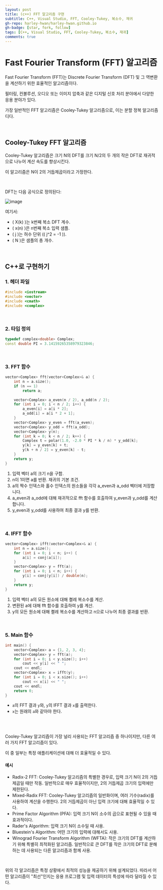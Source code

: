 ```yaml
---
layout: post
title: (c++) FFT 알고리즘 구현
subtitle: C++, Visual Studio, FFT, Cooley-Tukey, 복소수, 재귀
gh-repo: harley-hwan/harley-hwan.github.io
gh-badge: [star, fork, follow]
tags: [C++, Visual Studio, FFT, Cooley-Tukey, 복소수, 재귀]
comments: true
---
```


# Fast Fourier Transform (FFT) 알고리즘

Fast Fourier Transform (FFT)는 Discrete Fourier Transform (DFT) 및 그 역변환을 계산하기 위한 효율적인 알고리즘이다.

필터링, 컨볼루션, 오디오 또는 이미지 압축과 같은 디지털 신호 처리 분야에서 다양한 응용 분야가 있다.

가장 일반적인 FFT 알고리즘은 Cooley-Tukey 알고리즘으로, 이는 분할 정복 알고리즘디다.

<br/>

## Cooley-Tukey FFT 알고리즘

Cooley-Tukey 알고리즘은 크기 N의 DFT를 크기 N/2의 두 개의 작은 DFT로 재귀적으로 나누어 계산 속도를 향상시킨다. 

이 알고리즘은 N이 2의 거듭제곱이라고 가정한다.

<br/>

DFT는 다음 공식으로 정의된다:

![image](https://github.com/harley-hwan/harley-hwan.github.io/assets/68185569/0fb4aeb2-fdff-4b37-8656-2e4e9ffe4a0f)

여기서:
- \( X(k) \)는 k번째 복소 DFT 계수.
- \( x(n) \)은 n번째 복소 입력 샘플.
- \( j \)는 허수 단위 (\( j^2 = -1 \)).
- \( N \)은 샘플의 총 개수.

<br/>

## C++로 구현하기

### 1. 헤더 파일

```cpp
#include <iostream>
#include <vector>
#include <cmath>
#include <complex>
```

<br/>

### 2. 타입 정의

```cpp
typedef complex<double> Complex;
const double PI = 3.14159265358979323846;
```

<br/>

### 3. FFT 함수

```cpp
vector<Complex> fft(vector<Complex>& a) {
    int n = a.size();
    if (n == 1)
        return a;
    
    vector<Complex> a_even(n / 2), a_odd(n / 2);
    for (int i = 0; i < n / 2; i++) {
        a_even[i] = a[i * 2];
        a_odd[i] = a[i * 2 + 1];
    }
    vector<Complex> y_even = fft(a_even);
    vector<Complex> y_odd = fft(a_odd);
    vector<Complex> y(n);
    for (int k = 0; k < n / 2; k++) {
        Complex t = polar(1.0, -2.0 * PI * k / n) * y_odd[k];
        y[k] = y_even[k] + t;
        y[k + n / 2] = y_even[k] - t;
    }
    return y;
}
```

1. 입력 벡터 a의 크기 n을 구함.
2. n이 1이면 a를 반환. 재귀의 기본 조건.
3. a의 짝수 인덱스와 홀수 인덱스의 원소들을 각각 a_even과 a_odd 벡터에 저장합니다.
4. a_even과 a_odd에 대해 재귀적으로 fft 함수를 호출하여 y_even과 y_odd를 계산합니다.
5. y_even과 y_odd를 사용하여 최종 결과 y를 반환.

<br/>

### 4. IFFT 함수

```cpp
vector<Complex> ifft(vector<Complex>& a) {
    int n = a.size();
    for (int i = 0; i < n; i++) {
        a[i] = conj(a[i]);
    }
    vector<Complex> y = fft(a);
    for (int i = 0; i < n; i++) {
        y[i] = conj(y[i]) / double(n);
    }
    return y;
}
```

1. 입력 벡터 a의 모든 원소에 대해 켤레 복소수를 계산.
2. 변환된 a에 대해 fft 함수를 호출하여 y를 계산.
3. y의 모든 원소에 대해 켤레 복소수를 계산하고 n으로 나누어 최종 결과를 반환.

<br/>

### 5. Main 함수

```cpp
int main() {
    vector<Complex> a = {1, 2, 3, 4};
    vector<Complex> y = fft(a);
    for (int i = 0; i < y.size(); i++)
        cout << y[i] << " ";
    cout << endl;
    vector<Complex> x = ifft(y);
    for (int i = 0; i < x.size(); i++)
        cout << x[i] << " ";
    cout << endl;
    return 0;
}
```

- `a`의 FFT 결과 `y`와, `y`의 IFFT 결과 `x`를 출력한다. 
- `x`는 원래의 `a`와 같아야 한다.

<br/>

<br/>

Cooley-Tukey 알고리즘이 가장 널리 사용되는 FFT 알고리즘 중 하나이지만, 다른 여러 가지 FFT 알고리즘이 있다. 

이 중 일부는 특정 애플리케이션에 대해 더 효율적일 수 있다. 

#### 예시

- Radix-2 FFT: Cooley-Tukey 알고리즘의 특별한 경우로, 입력 크기 N이 2의 거듭제곱일 때만 작동. 일반적으로 매우 효율적이지만, 2의 거듭제곱 크기의 입력에만 제한된다.
- Mixed-Radix FFT: Cooley-Tukey 알고리즘의 일반화이며, 여러 기수(radix)를 사용하여 계산을 수행한다. 2의 거듭제곱이 아닌 입력 크기에 대해 효율적일 수 있다.
- Prime Factor Algorithm (PFA): 입력 크기 N이 소수의 곱으로 표현될 수 있을 때 효과적이다.
- Rader's Algorithm: 입력 크기 N이 소수일 때 사용.
- Bluestein's Algorithm: 어떤 크기의 입력에 대해서도 사용.
- Winograd Fourier Transform Algorithm (WFTA): 작은 크기의 DFT를 계산하기 위해 특별히 최적화된 알고리즘. 일반적으로 큰 DFT를 작은 크기의 DFT로 분해하는 데 사용되는 다른 알고리즘과 함께 사용.

<br/>

위의 각 알고리즘은 특정 상황에서 최적의 성능을 제공하기 위해 설계되었다. 따라서 어떤 알고리즘이 "최선"인지는 응용 프로그램 및 입력 데이터의 특성에 따라 달라질 수 있다.
